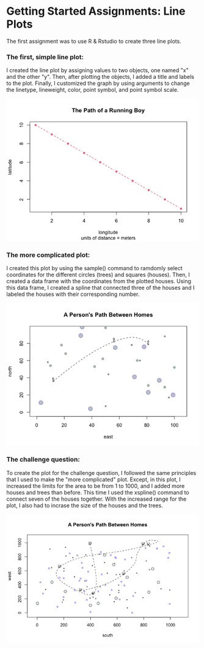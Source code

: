 # Getting Started Assignments: Line Plots
The first assignment was to use R & Rstudio to create three line plots.


### The first, simple line plot:
I created the line plot by assigning values to two objects, one named "x" and the other "y". Then, after plotting the objects, I added a title and labels to the plot. Finally, I customized the graph by using arguments to change the linetype, lineweight, color, point symbol, and point symbol scale.

![](first_line_plot.png)


### The more complicated plot:
I created this plot by using the sample() command to ramdomly select coordinates for the different circles (trees) and squares (houses). Then, I created a data frame with the coordinates from the plotted houses. Using this data frame, I created a spline that connected three of the houses and I labeled the houses with their corresponding number.

![](more_complicated_plot.png)


### The challenge question:
To create the plot for the challenge question, I followed the same principles that I used to make the "more complicated" plot. Except, in this plot, I increased the limits for the area to be from 1 to 1000, and I added more houses and trees than before. This time I used the xspline() command to connect seven of the houses together. With the increased range for the plot, I also had to incrase the size of the houses and the trees.

![](challenge_question_plot.png)

